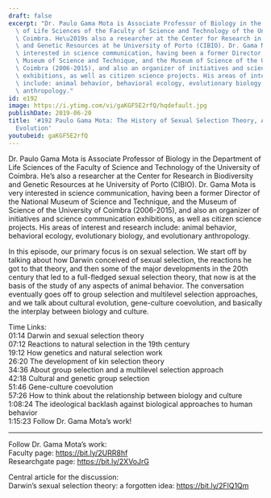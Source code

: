 ```yaml
---
draft: false
excerpt: "Dr. Paulo Gama Mota is Associate Professor of Biology in the Department\
  \ of Life Sciences of the Faculty of Science and Technology of the University of\
  \ Coimbra. He\u2019s also a researcher at the Center for Research in Biodiversity\
  \ and Genetic Resources at he University of Porto (CIBIO). Dr. Gama Mota is very\
  \ interested in science communication, having been a former Director of the National\
  \ Museum of Science and Technique, and the Museum of Science of the University of\
  \ Coimbra (2006-2015), and also an organizer of initiatives and science communication\
  \ exhibitions, as well as citizen science projects. His areas of interest and research\
  \ include: animal behavior, behavioral ecology, evolutionary biology, and evolutionary\
  \ anthropology."
id: e192
image: https://i.ytimg.com/vi/gaKGF5E2rfQ/hqdefault.jpg
publishDate: 2019-06-20
title: '#192 Paulo Gama Mota: The History of Sexual Selection Theory, And Cultural
  Evolution'
youtubeid: gaKGF5E2rfQ
---
```

Dr. Paulo Gama Mota is Associate Professor of Biology in the Department of Life Sciences of the Faculty of Science and Technology of the University of Coimbra. He’s also a researcher at the Center for Research in Biodiversity and Genetic Resources at he University of Porto (CIBIO). Dr. Gama Mota is very interested in science communication, having been a former Director of the National Museum of Science and Technique, and the Museum of Science of the University of Coimbra (2006-2015), and also an organizer of initiatives and science communication exhibitions, as well as citizen science projects. His areas of interest and research include: animal behavior, behavioral ecology, evolutionary biology, and evolutionary anthropology.

In this episode, our primary focus is on sexual selection. We start off by talking about how Darwin conceived of sexual selection, the reactions he got to that theory, and then some of the major developments in the 20th century that led to a full-fledged sexual selection theory, that now is at the basis of the study of any aspects of animal behavior. The conversation eventually goes off to group selection and multilevel selection approaches, and we talk about cultural evolution, gene-culture coevolution, and basically the interplay between biology and culture.

Time Links:  
01:14  Darwin and sexual selection theory  
07:12  Reactions to natural selection in the 19th century                                             
19:12  How genetics and natural selection work                                              
26:20  The development of kin selection theory                                                  
34:36  About group selection and a multilevel selection approach                                         
42:18  Cultural and genetic group selection                                    
51:46  Gene-culture coevolution                        
57:26  How to think about the relationship between biology and culture                 
1:08:24  The ideological backlash against biological approaches to human behavior         
1:15:23  Follow Dr. Gama Mota’s work!

---

Follow Dr. Gama Mota’s work:  
Faculty page: https://bit.ly/2URR8hf  
Researchgate page: https://bit.ly/2XVoJrG

Central article for the discussion:  
Darwin’s sexual selection theory: a forgotten idea: https://bit.ly/2FlQ1Qm
